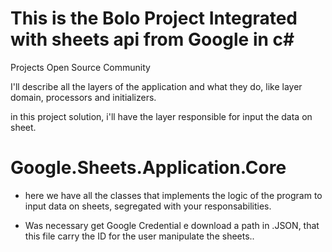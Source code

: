  # This is the Bolo Project Integrated with sheets api from Google in c#
Projects Open Source Community

I'll describe all the layers of the application and what they do, like layer domain, processors and initializers.

in this project solution, i'll have the layer responsible for input the data on sheet.

# Google.Sheets.Application.Core
* here we have all the classes that implements the logic of the program to input data on sheets, segregated with your responsabilities.

* Was necessary get Google Credential e download a path in .JSON, that this file carry the ID for the user manipulate the sheets.. 
 


